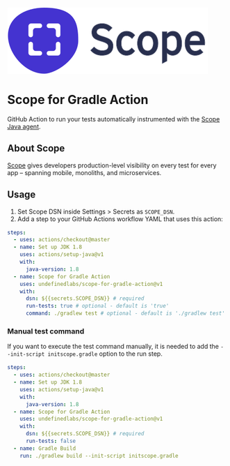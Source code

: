 ![logo](scope_logo.svg)

# Scope for Gradle Action

GitHub Action to run your tests automatically instrumented with the [Scope Java agent](http://home.undefinedlabs.com/goto/java-agent).

## About Scope

[Scope](https://scope.dev) gives developers production-level visibility on every test for every app – spanning mobile, monoliths, and microservices.

## Usage

1. Set Scope DSN inside Settings > Secrets as `SCOPE_DSN`.
2. Add a step to your GitHub Actions workflow YAML that uses this action:

```yml
steps:
  - uses: actions/checkout@master
  - name: Set up JDK 1.8
    uses: actions/setup-java@v1
    with:
      java-version: 1.8 
  - name: Scope for Gradle Action
    uses: undefinedlabs/scope-for-gradle-action@v1
    with:
      dsn: ${{secrets.SCOPE_DSN}} # required
      run-tests: true # optional - default is 'true'
      command: ./gradlew test # optional - default is './gradlew test'
```

### Manual test command

If you want to execute the test command manually, it is needed to add the `--init-script initscope.gradle` option to the run step.

```yml
steps:
  - uses: actions/checkout@master
  - name: Set up JDK 1.8
    uses: actions/setup-java@v1
    with:
      java-version: 1.8 
  - name: Scope for Gradle Action
    uses: undefinedlabs/scope-for-gradle-action@v1
    with:
      dsn: ${{secrets.SCOPE_DSN}} # required
      run-tests: false
  - name: Gradle Build
    run: ./gradlew build --init-script initscope.gradle
```